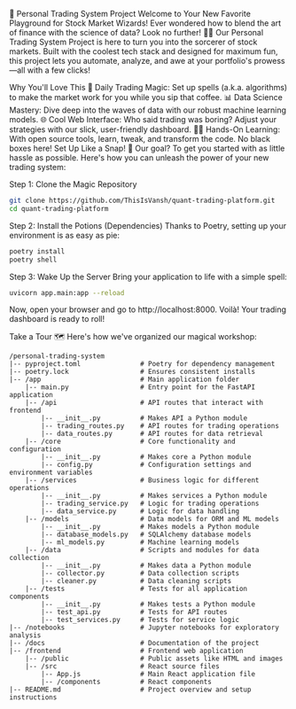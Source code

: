 🚀 Personal Trading System Project
Welcome to Your New Favorite Playground for Stock Market Wizards!
Ever wondered how to blend the art of finance with the science of data? Look no further! 🎩✨ Our Personal Trading System Project is here to turn you into the sorcerer of stock markets. Built with the coolest tech stack and designed for maximum fun, this project lets you automate, analyze, and awe at your portfolio's prowess—all with a few clicks!

Why You'll Love This
🤖 Daily Trading Magic: Set up spells (a.k.a. algorithms) to make the market work for you while you sip that coffee.
📊 Data Science Mastery: Dive deep into the waves of data with our robust machine learning models.
🌐 Cool Web Interface: Who said trading was boring? Adjust your strategies with our slick, user-friendly dashboard.
🧙‍♂️ Hands-On Learning: With open source tools, learn, tweak, and transform the code. No black boxes here!
Set Up Like a Snap! 🌟
Our goal? To get you started with as little hassle as possible. Here's how you can unleash the power of your new trading system:

Step 1: Clone the Magic Repository
```bash
git clone https://github.com/ThisIsVansh/quant-trading-platform.git
cd quant-trading-platform
```
Step 2: Install the Potions (Dependencies)
Thanks to Poetry, setting up your environment is as easy as pie:

```bash
poetry install
poetry shell
```
Step 3: Wake Up the Server
Bring your application to life with a simple spell:

```bash
uvicorn app.main:app --reload
```
Now, open your browser and go to http://localhost:8000. Voilà! Your trading dashboard is ready to roll!

Take a Tour 🗺️
Here's how we've organized our magical workshop:

```
/personal-trading-system
|-- pyproject.toml               # Poetry for dependency management
|-- poetry.lock                  # Ensures consistent installs
|-- /app                         # Main application folder
    |-- main.py                  # Entry point for the FastAPI application
    |-- /api                     # API routes that interact with frontend
        |-- __init__.py          # Makes API a Python module
        |-- trading_routes.py    # API routes for trading operations
        |-- data_routes.py       # API routes for data retrieval
    |-- /core                    # Core functionality and configuration
        |-- __init__.py          # Makes core a Python module
        |-- config.py            # Configuration settings and environment variables
    |-- /services                # Business logic for different operations
        |-- __init__.py          # Makes services a Python module
        |-- trading_service.py   # Logic for trading operations
        |-- data_service.py      # Logic for data handling
    |-- /models                  # Data models for ORM and ML models
        |-- __init__.py          # Makes models a Python module
        |-- database_models.py   # SQLAlchemy database models
        |-- ml_models.py         # Machine learning models
    |-- /data                    # Scripts and modules for data collection
        |-- __init__.py          # Makes data a Python module
        |-- collector.py         # Data collection scripts
        |-- cleaner.py           # Data cleaning scripts
    |-- /tests                   # Tests for all application components
        |-- __init__.py          # Makes tests a Python module
        |-- test_api.py          # Tests for API routes
        |-- test_services.py     # Tests for service logic
|-- /notebooks                   # Jupyter notebooks for exploratory analysis
|-- /docs                        # Documentation of the project
|-- /frontend                    # Frontend web application
    |-- /public                  # Public assets like HTML and images
    |-- /src                     # React source files
        |-- App.js               # Main React application file
        |-- /components          # React components
|-- README.md                    # Project overview and setup instructions
```
